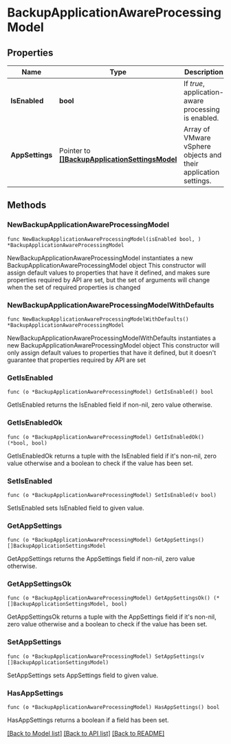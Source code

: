 # BackupApplicationAwareProcessingModel

## Properties

Name | Type | Description | Notes
------------ | ------------- | ------------- | -------------
**IsEnabled** | **bool** | If *true*, application-aware processing is enabled. | 
**AppSettings** | Pointer to [**[]BackupApplicationSettingsModel**](BackupApplicationSettingsModel.md) | Array of VMware vSphere objects and their application settings. | [optional] 

## Methods

### NewBackupApplicationAwareProcessingModel

`func NewBackupApplicationAwareProcessingModel(isEnabled bool, ) *BackupApplicationAwareProcessingModel`

NewBackupApplicationAwareProcessingModel instantiates a new BackupApplicationAwareProcessingModel object
This constructor will assign default values to properties that have it defined,
and makes sure properties required by API are set, but the set of arguments
will change when the set of required properties is changed

### NewBackupApplicationAwareProcessingModelWithDefaults

`func NewBackupApplicationAwareProcessingModelWithDefaults() *BackupApplicationAwareProcessingModel`

NewBackupApplicationAwareProcessingModelWithDefaults instantiates a new BackupApplicationAwareProcessingModel object
This constructor will only assign default values to properties that have it defined,
but it doesn't guarantee that properties required by API are set

### GetIsEnabled

`func (o *BackupApplicationAwareProcessingModel) GetIsEnabled() bool`

GetIsEnabled returns the IsEnabled field if non-nil, zero value otherwise.

### GetIsEnabledOk

`func (o *BackupApplicationAwareProcessingModel) GetIsEnabledOk() (*bool, bool)`

GetIsEnabledOk returns a tuple with the IsEnabled field if it's non-nil, zero value otherwise
and a boolean to check if the value has been set.

### SetIsEnabled

`func (o *BackupApplicationAwareProcessingModel) SetIsEnabled(v bool)`

SetIsEnabled sets IsEnabled field to given value.


### GetAppSettings

`func (o *BackupApplicationAwareProcessingModel) GetAppSettings() []BackupApplicationSettingsModel`

GetAppSettings returns the AppSettings field if non-nil, zero value otherwise.

### GetAppSettingsOk

`func (o *BackupApplicationAwareProcessingModel) GetAppSettingsOk() (*[]BackupApplicationSettingsModel, bool)`

GetAppSettingsOk returns a tuple with the AppSettings field if it's non-nil, zero value otherwise
and a boolean to check if the value has been set.

### SetAppSettings

`func (o *BackupApplicationAwareProcessingModel) SetAppSettings(v []BackupApplicationSettingsModel)`

SetAppSettings sets AppSettings field to given value.

### HasAppSettings

`func (o *BackupApplicationAwareProcessingModel) HasAppSettings() bool`

HasAppSettings returns a boolean if a field has been set.


[[Back to Model list]](../README.md#documentation-for-models) [[Back to API list]](../README.md#documentation-for-api-endpoints) [[Back to README]](../README.md)


